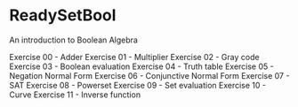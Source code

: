 # ReadySetBool

An introduction to Boolean Algebra

Exercise 00 - Adder
Exercise 01 - Multiplier
Exercise 02 - Gray code
Exercise 03 - Boolean evaluation
Exercise 04 - Truth table
Exercise 05 - Negation Normal Form
Exercise 06 - Conjunctive Normal Form
Exercise 07 - SAT
Exercise 08 - Powerset
Exercise 09 - Set evaluation
Exercise 10 - Curve
Exercise 11 - Inverse function
